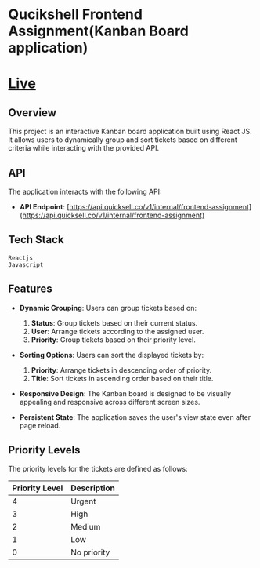 # Qucikshell Frontend Assignment(Kanban Board application)

# [Live](https://quickshell-assignment-six.vercel.app/)

## Overview

This project is an interactive Kanban board application built using React JS. It allows users to dynamically group and sort tickets based on different criteria while interacting with the provided API.

## API

The application interacts with the following API:

- **API Endpoint**: [https://api.quicksell.co/v1/internal/frontend-assignment](https://api.quicksell.co/v1/internal/frontend-assignment)

## Tech Stack
    Reactjs
    Javascript

## Features

- **Dynamic Grouping**: Users can group tickets based on:
  1. **Status**: Group tickets based on their current status.
  2. **User**: Arrange tickets according to the assigned user.
  3. **Priority**: Group tickets based on their priority level.

- **Sorting Options**: Users can sort the displayed tickets by:
  1. **Priority**: Arrange tickets in descending order of priority.
  2. **Title**: Sort tickets in ascending order based on their title.

- **Responsive Design**: The Kanban board is designed to be visually appealing and responsive across different screen sizes.

- **Persistent State**: The application saves the user's view state even after page reload.

## Priority Levels

The priority levels for the tickets are defined as follows:

| Priority Level | Description |
|----------------|-------------|
| 4              | Urgent      |
| 3              | High        |
| 2              | Medium      |
| 1              | Low         |
| 0              | No priority  |



   

